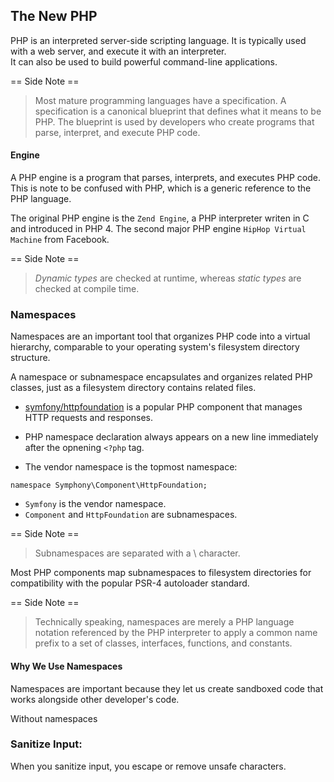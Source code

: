 ## The New PHP

PHP is an interpreted server-side scripting language. 
It is typically used with a web server, and execute it with an interpreter.  
It can also be used to build powerful command-line applications.


== Side Note ==

> Most mature programming languages have a specification.
> A specification is a canonical blueprint that defines what it means to be PHP.
> The blueprint is used by developers who create programs that parse, interpret, and execute PHP code.

#### Engine

A PHP engine is a program that parses, interprets, and executes PHP code.  
This is note to be confused with PHP, which is a generic reference to the PHP language.

The original PHP engine is the `Zend Engine`, a PHP interpreter writen in C and introduced in PHP 4.
The second major PHP engine `HipHop Virtual Machine` from Facebook.

== Side Note ==

> _Dynamic types_ are checked at runtime, whereas _static types_ are checked at compile time.


### Namespaces

Namespaces are an important tool that organizes PHP code into a virtual hierarchy, comparable to your operating system's filesystem directory structure.

A namespace or subnamespace encapsulates and organizes related PHP classes, just as a filesystem directory contains related files.


* [symfony/httpfoundation](https://github.com/symfony/HttpFoundation) is a popular PHP component that manages HTTP requests and responses.


* PHP namespace declaration always appears on a new line immediately after the opnening `<?php` tag.
* The vendor namespace is the topmost namespace:
```
namespace Symphony\Component\HttpFoundation;
```
* `Symfony` is the vendor namespace.
* `Component` and `HttpFoundation` are subnamespaces.

== Side Note ==

> Subnamespaces are separated with a \ character.


Most PHP components map subnamespaces to filesystem directories for compatibility with the popular PSR-4 autoloader standard.

== Side Note ==

> Technically speaking, namespaces are merely a PHP language notation referenced by the PHP interpreter to apply a common name prefix to a set of classes, interfaces, functions, and constants.


#### Why We Use Namespaces

Namespaces are important because they let us create sandboxed code that works alongside other developer's code.

Without namespaces




### Sanitize Input:

When you sanitize input, you escape or remove unsafe characters.
